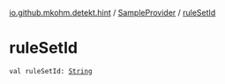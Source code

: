[io.github.mkohm.detekt.hint](../index.md) / [SampleProvider](index.md) / [ruleSetId](./rule-set-id.md)

# ruleSetId

`val ruleSetId: `[`String`](https://kotlinlang.org/api/latest/jvm/stdlib/kotlin/-string/index.html)